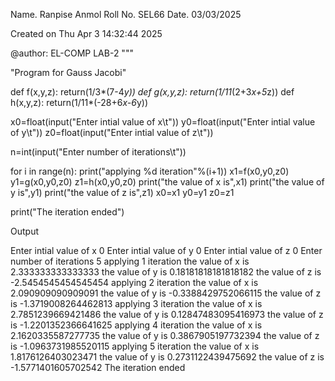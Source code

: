 Name. Ranpise Anmol
Roll No. SEL66
Date. 03/03/2025

Created on Thu Apr  3 14:32:44 2025

@author: EL-COMP LAB-2
"""

"Program for Gauss Jacobi"

def f(x,y,z):
    return(1/3*(7-4*y))
def g(x,y,z):
    return(1/11*(2+3*x+5*z))
def h(x,y,z):
    return(1/11*(-28+6*x-6*y))

x0=float(input("Enter intial value of x\t"))
y0=float(input("Enter intial value of y\t"))
z0=float(input("Enter intial value of z\t"))

n=int(input("Enter number of iterations\t"))

for i in range(n):
    print("applying %d iteration"%(i+1))
    x1=f(x0,y0,z0)
    y1=g(x0,y0,z0)
    z1=h(x0,y0,z0)
    print("the value of x is",x1)
    print("the value of y is",y1)
    print("the value of z is",z1)
    x0=x1
    y0=y1
    z0=z1
    
print("The iteration ended")

Output

Enter intial value of x	0
Enter intial value of y	0
Enter intial value of z	0
Enter number of iterations	5
applying 1 iteration
the value of x is 2.333333333333333
the value of y is 0.18181818181818182
the value of z is -2.5454545454545454
applying 2 iteration
the value of x is 2.090909090909091
the value of y is -0.3388429752066115
the value of z is -1.3719008264462813
applying 3 iteration
the value of x is 2.7851239669421486
the value of y is 0.12847483095416973
the value of z is -1.2201352366641625
applying 4 iteration
the value of x is 2.1620335587277735
the value of y is 0.3867905197732394
the value of z is -1.0963731985520115
applying 5 iteration
the value of x is 1.8176126403023471
the value of y is 0.2731122439475692
the value of z is -1.5771401605702542
The iteration ended







